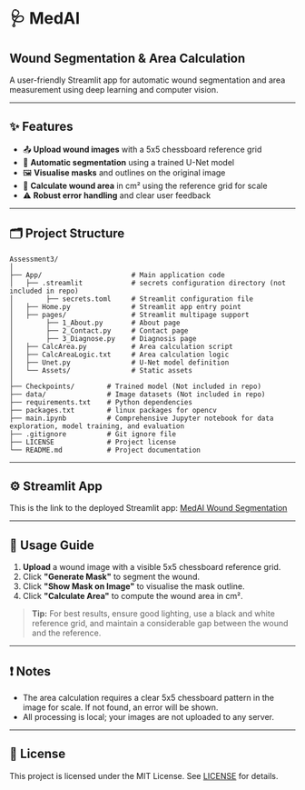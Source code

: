 # 🩺 MedAI 
## Wound Segmentation & Area Calculation

A user-friendly Streamlit app for automatic wound segmentation and area measurement using deep learning and computer vision.

---

## ✨ Features

- 📤 **Upload wound images** with a 5x5 chessboard reference grid
- 🤖 **Automatic segmentation** using a trained U-Net model
- 🖼️ **Visualise masks** and outlines on the original image
- 📏 **Calculate wound area** in cm² using the reference grid for scale
- ⚠️ **Robust error handling** and clear user feedback

---

## 🗂️ Project Structure

```
Assessment3/
│
├── App/                      # Main application code
│   ├── .streamlit            # secrets configuration directory (not included in repo)
│        ├── secrets.toml     # Streamlit configuration file
│   ├── Home.py               # Streamlit app entry point
│   ├── pages/                # Streamlit multipage support
│        ├── 1_About.py       # About page
│        ├── 2_Contact.py     # Contact page
│        ├── 3_Diagnose.py    # Diagnosis page
│   ├── CalcArea.py           # Area calculation script
│   ├── CalcAreaLogic.txt     # Area calculation logic
│   ├── Unet.py               # U-Net model definition
│   └── Assets/               # Static assets
│
├── Checkpoints/        # Trained model (Not included in repo)
├── data/               # Image datasets (Not included in repo)
├── requirements.txt    # Python dependencies
├── packages.txt        # linux packages for opencv
├── main.ipynb          # Comprehensive Jupyter notebook for data exploration, model training, and evaluation
├── .gitignore          # Git ignore file
├── LICENSE             # Project license
└── README.md           # Project documentation
```

---

## ⚙️ Streamlit App

This is the link to the deployed Streamlit app: [MedAI Wound Segmentation](https://woundseg-app.streamlit.app/)

---

## 📝 Usage Guide

1. **Upload** a wound image with a visible 5x5 chessboard reference grid.
2. Click **"Generate Mask"** to segment the wound.
3. Click **"Show Mask on Image"** to visualise the mask outline.
4. Click **"Calculate Area"** to compute the wound area in cm².

> **Tip:** For best results, ensure good lighting, use a black and white reference grid, and maintain a considerable gap between the wound and the reference.

---

## ❗ Notes

- The area calculation requires a clear 5x5 chessboard pattern in the image for scale. If not found, an error will be shown.
- All processing is local; your images are not uploaded to any server.

---

## 📄 License

This project is licensed under the MIT License. See [LICENSE](LICENSE) for details.

